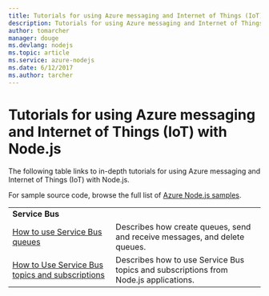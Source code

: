```yaml
---
title: Tutorials for using Azure messaging and Internet of Things (IoT) with Node.js
description: Tutorials for using Azure messaging and Internet of Things (IoT) with Node.js.
author: tomarcher
manager: douge
ms.devlang: nodejs
ms.topic: article
ms.service: azure-nodejs
ms.date: 6/12/2017
ms.author: tarcher
---
```


# Tutorials for using Azure messaging and Internet of Things (IoT) with Node.js

The following table links to in-depth tutorials for using Azure messaging and Internet of Things (IoT) with Node.js.

For sample source code, browse the full list of [Azure Node.js samples](https://azure.microsoft.com/resources/samples/?term=nodejs).

| | |
|---|---|
| **Service Bus** ||
| [How to use Service Bus queues](../service-bus-messaging/service-bus-nodejs-how-to-use-queues.md?toc=/azure/node/toc.json&bc=/azure/node/toc.json) | Describes how create queues, send and receive messages, and delete queues. |
| [How to Use Service Bus topics and subscriptions](../service-bus-messaging/service-bus-nodejs-how-to-use-topics-subscriptions.md?toc=/azure/node/toc.json&bc=/azure/node/toc.json) | Describes how to use Service Bus topics and subscriptions from Node.js applications. |
